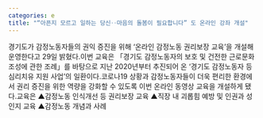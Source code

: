 ```yaml
---
categories: e
title: "“아픈지 모르고 일하는 당신‥마음의 돌봄이 필요합니다” 도 온라인 강좌 개설"
---
```

경기도가 감정노동자들의 권익 증진을 위해 ‘온라인 감정노동 권리보장 교육’을 개설해 운영한다고 29일 밝혔다.이번 교육은 「경기도 감정노동자의 보호 및 건전한 근로문화 조성에 관한 조례」를 바탕으로 지난 2020년부터 추진되어 온 ‘경기도 감정노동자 등 심리치유 지원 사업’의 일환이다.코로나19 상황과 감정노동자들이 더욱 편리한 환경에서 권리 증진을 위한 역량을 강화할 수 있도록 이번 온라인 동영상 교육을 개설하게 됐다.교육은 ▲감정노동 인식개선 등 권리보장 교육 ▲직장 내 괴롭힘 예방 및 인권과 성인지 교육 ▲감정노동 개념과 사례
